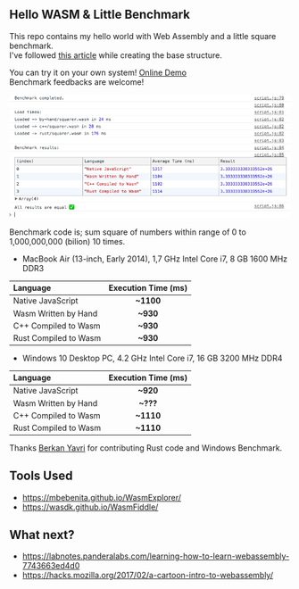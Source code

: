 ## Hello WASM & Little Benchmark
This repo contains my hello world with Web Assembly and a little square benchmark.  
I've followed [this article](https://medium.freecodecamp.org/get-started-with-webassembly-using-only-14-lines-of-javascript-b37b6aaca1e4) while creating the base structure.

You can try it on your own system! [Online Demo](http://ramesaliyev.com/webassembly-square-benchmark/)  
Benchmark feedbacks are welcome!

![Sample Screenshot](screenshot_sample.png)

Benchmark code is; sum square of numbers within range of 0 to 1,000,000,000 (bilion) 10 times.

- MacBook Air (13-inch, Early 2014), 1,7 GHz Intel Core i7, 8 GB 1600 MHz DDR3

|Language|Execution Time (ms)|
|:-------|:------------:|
|Native JavaScript|**~1100**|
|Wasm Written by Hand|**~930**|
|C++ Compiled to Wasm|**~930**|
|Rust Compiled to Wasm|**~930**|

- Windows 10 Desktop PC, 4.2 GHz Intel Core i7, 16 GB 3200 MHz DDR4

|Language|Execution Time (ms)|
|:-------|:------------:|
|Native JavaScript|**~920**|
|Wasm Written by Hand|**~???**|
|C++ Compiled to Wasm|**~1110**|
|Rust Compiled to Wasm|**~1110**|

Thanks [Berkan Yavri](https://github.com/yavrib) for contributing Rust code and Windows Benchmark.

## Tools Used
- https://mbebenita.github.io/WasmExplorer/
- https://wasdk.github.io/WasmFiddle/

## What next?
- https://labnotes.panderalabs.com/learning-how-to-learn-webassembly-7743663ed4d0
- https://hacks.mozilla.org/2017/02/a-cartoon-intro-to-webassembly/
